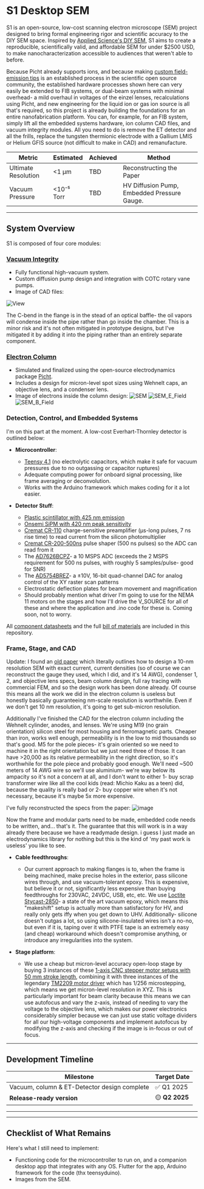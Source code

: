 # S1 Desktop SEM

S1 is an open-source, low-cost scanning electron microscope (SEM) project designed to bring formal engineering rigor and scientific accuracy to the DIY SEM space. Inspired by [Applied Science's DIY SEM](https://www.youtube.com/watch?v=VdjYVF4a6iU&t=467s), S1 aims to create a reproducible, scientifically valid, and affordable SEM for under $2500 USD, to make nanocharacterization accessible to audiences that weren't able to before.

Because Picht already supports ions, and because making [custom field-emission tips](https://link.springer.com/article/10.1007/s42452-020-3017-4) is an established process in the scientific open source community, the established hardware processes shown here can very easily be extended to FIB systems, or dual-beam systems with minimal overhead- a mild overhaul in voltages of the einzel lenses, recalculations using Picht, and new engineering for the liquid ion or gas ion source is all that's required, so this project is already building the foundations for an entire nanofabrication platform. You can, for example, for an FIB system, simply lift all the embedded systems hardware, ion column CAD files, and vacuum integrity modules. All you need to do is remove the ET detector and all the frills, replace the tungsten thermionic electrode with a Gallium LMIS or Helium GFIS source (not difficult to make in CAD) and remanufacture.

| Metric            | Estimated     | Achieved | Method                  |
| ----------------- | ---------- | -------- | ----------------------- |
| Ultimate Resolution    | <1 μm     | TBD      | Reconstructing the Paper |
| Vacuum Pressure   | <10⁻⁵ Torr | TBD      | HV Diffusion Pump, Embedded Pressure Gauge.|

---

## System Overview

S1 is composed of four core modules:

### [Vacuum Integrity](https://github.com/rolypolytoy/S1/tree/main/Vacuum%20Integrity)
- Fully functional high-vacuum system.
- Custom diffusion pump design and integration with COTC rotary vane pumps.
- Image of CAD files:
  
![View](https://github.com/user-attachments/assets/2c7445c5-50e3-48b4-bc69-a5a0268d8c9f)

The C-bend in the flange is in the stead of an optical baffle- the oil vapors will condense inside the pipe rather than go inside the chamber. This is a minor risk and it's not often mitigated in prototype designs, but I've mitigated it by adding it into the piping rather than an entirely separate component.

### [Electron Column](https://github.com/rolypolytoy/S1/blob/main/Electron%20Column)
- Simulated and finalized using the open-source electrodynamics package [Picht](https://rolypolytoy.github.io/picht/auto_examples/example_sem_simulation.html#sphx-glr-auto-examples-example-sem-simulation-py).
- Includes a design for micron-level spot sizes using Wehnelt caps, an objective lens, and a condenser lens.
- Image of electrons inside the column design:
![SEM](https://github.com/user-attachments/assets/9d305eb8-6272-438c-818d-5dedf85e9984)
![SEM_E_Field](https://github.com/user-attachments/assets/be48b182-462a-47cc-afe4-e381d410c67e)
![SEM_B_Field](https://github.com/user-attachments/assets/79333714-5cc1-45cf-8f2c-398a004bda60)

### Detection, Control, and Embedded Systems
I'm on this part at the moment. 
A  low-cost Everhart-Thornley detector is outlined below:

- **Microcontroller**:  
  - [Teensy 4.1](https://www.amazon.in/4-1-iMXRT1062-Development-soldered-Pre-soldered/dp/B0DP6M197Q) (no electrolytic capacitors, which make it safe for vacuum pressures due to no outgassing or capacitor ruptures)
  - Adequate computing power for onboard signal processing, like frame averaging or deconvolution.
  - Works with the Arduino framework which makes coding for it a lot easier.

- **Detector Stuff**:  
  - [Plastic scintillator with 425 nm emission](https://www.alibaba.com/product-detail/Polystyrene-Plastic-scintillator-material-equivalent-EJ_1601298622046.html?spm=a2700.7724857.0.0.6c196c9eovIgdM)
  - [Onsemi SiPM with 420 nm peak sensitivity](https://www.mouser.in/ProductDetail/onsemi/MICROFC-30020-SMT-TR1?qs=byeeYqUIh0PslEkIwO7UpQ%3D%3D)
  - [Cremat CR-110](https://www.amazon.ae/CR-113-R2-1-Charge-Sensitive-preamplifier-Module/dp/B07BCQSBD8) charge-sensitive preamplifier (µs-long pulses, 7 ns rise time) to read current from the silicon photomultiplier  
  - [Cremat CR-200-500ns](https://www.amazon.ae/Cremat-Inc-CR-200-500ns-R2-1-Shaping-Amplifier/dp/B07BD28Y7R?) pulse shaper (500 ns pulses) so the ADC can read from it
  - The [AD7626BCPZ](https://www.mouser.in/ProductDetail/Analog-Devices/AD7626BCPZ-RL7?qs=%2FtpEQrCGXCwjx1S0Wpoj8A%3D%3D)- a 10 MSPS ADC (exceeds the 2 MSPS requirement for 500 ns pulses, with roughly 5 samples/pulse- good for SNR)
  - The [AD5754BREZ](https://www.mouser.in/ProductDetail/Analog-Devices/AD5754BREZ?qs=NmRFExCfTkE9WVZYrblgWQ%3D%3D)- a ±10V, 16-bit quad-channel DAC for analog control of the XY raster scan patterns
  - Electrostatic deflection plates for beam movement and magnification
  - Should probably mention what driver I'm going to use for the NEMA 11 motors on the stages and how I'll drive the V_SOURCE for all of these and where the application and .ino code for these is. Coming soon, not to worry.

All [component datasheets](https://github.com/rolypolytoy/S1/tree/main/Detection%20%26%20Control) and the full [bill of materials](https://github.com/rolypolytoy/S1/blob/main/Bill%20of%20Materials.docx) are included in this repository.

### Frame, Stage, and CAD
Update: I found an [old paper](https://github.com/rolypolytoy/S1/blob/main/SEM_Design.pdf) which literally outlines how to design a 10-nm resolution SEM with exact current, current densities (so of course we can reconstruct the gauge they used, which I did, and it's 14 AWG), condenser 1, 2, and objective lens specs, beam column design, full ray tracing with commercial FEM, and so the design work has been done already. Of course this means all the work we did in the electron column is useless but honestly basically guaranteeing nm-scale resolution is worthwhile. Even if we don't get 10 nm resolution, it's going to get sub-micron resolution.

Additionally I've finished the CAD for the electron column including the Wehnelt cylinder, anodes, and lenses. We're using M19 (no grain orientation) silicon steel for most housing and ferromagnetic parts. Cheaper than iron, works well enough, permeability is in the low to mid thousands so that's good. M5 for the pole pieces- it's grain oriented so we need to machine it in the right orientation but we just need three of those. It can have >20,000 as its relative permeability in the right direction, so it's worthwhile for the pole piece and probably good enough. We'll need ~500 meters of 14 AWG wire so we'll use aluminium- we're way below its ampacity so it's not a concern at all, and I don't want to either 1- buy scrap transformer wire like all the cool kids (read: Michio Kaku as a teen) did, because the quality is really bad or 2- buy copper wire when it's not necessary, because it's maybe 5x more expensive. 

I've fully reconstructed the specs from the paper:
![image](https://github.com/user-attachments/assets/b0a0304c-8fe1-4417-b519-8f8921494e14)

Now the frame and modular parts need to be made, embedded code needs to be written, and... that's it. The guarantee that this will work is in a way already there because we have a readymade design. i guess I just made an electrodynamics library for nothing but this is the kind of 'my past work is useless' you like to see. 
      
  - **Cable feedthroughs**:
    -   Our current approach to making flanges is to, when the frame is being machined, make precise holes in the exterior, pass silicone wires through, and use vacuum-tolerant epoxy. This is expensive, but believe it or not, significantly less expensive than buying feedthroughs for 230VAC, 24VDC, USB, etc, etc. We use [Loctite Stycast-2850](https://in.rsdelivers.com/product/loctite/loctite-stycast-2850-ft-quartkit/loctite-loctite-stycast-2850-ft-quartkit-black-1/2349630)- a state of the art vacuum epoxy, which means this "makeshift" setup is actually more than satisfactory for HV, and really only gets iffy when you get down to UHV. Additionally- silicone doesn't outgas a lot, so using silicone-insulated wires isn't a no-no, but even if it is, taping over it with PTFE tape is an extremely easy (and cheap) workaround which doesn't compromise anything, or introduce any irregularities into the system.
  
  - **Stage platform**:
    - We use a cheap but micron-level accuracy open-loop stage by buying 3 instances of these [1-axis CNC stepper motor setups with 50 mm stroke length](https://ar.aliexpress.com/item/1005007308081154.html), combining it with three instances of the legendary [TM2209 motor driver](https://www.amazon.in/TESSERACT-TMC2209-V2-0-Ultra-Silent-Motherboard/dp/B08QPLL28G) which has 1/256 microstepping, which means we get micron-level resolution in XYZ. This is particularly important for beam clarity because this means we can use autofocus and vary the z-axis, instead of needing to vary the voltage to the objective lens, which makes our power electronics considerably simpler because we can just use static voltage dividers for all our high-voltage components and implement autofocus by modifying the z-axis and checking if the image is in-focus or out of focus. 
---

## Development Timeline

| Milestone                            | Target Date |
|-------------------------------------|-------------|
| Vacuum, column & ET-Detector design complete   | ✅ Q1 2025   |
| **Release-ready version**           | 🟡 **Q2 2025** |
---

---
## Checklist of What Remains
Here's what I still need to implement:

- Functioning code for the microcontroller to run on, and a companion desktop app that integrates with any OS. Flutter for the app, Arduino framework for the code (thx teensyduino).
- Images from the SEM.
